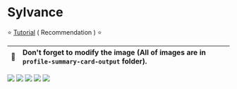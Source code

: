 # Sylvance

:star: [Tutorial](https://github.com/vn7n24fzkq/github-profile-summary-cards/wiki/Toturial) ( Recommendation ) :star:



| :bell: | Don't forget to modify the image (All of images are in `profile-summary-card-output` folder). |
| :-------: | :-------------------------------------------------------------------------------------------------------- |

[![](https://raw.githubusercontent.com/sylvance/github-profile-summary-cards-example/master/profile-summary-card-output/vue/0-profile-details.svg)](https://github.com/sylvance/github-profile-summary-cards)
[![](https://raw.githubusercontent.com/sylvance/github-profile-summary-cards-example/master/profile-summary-card-output/vue/1-repos-per-language.svg)](https://github.com/sylvance/github-profile-summary-cards) [![](https://raw.githubusercontent.com/sylvance/github-profile-summary-cards-example/master/profile-summary-card-output/vue/2-most-commit-language.svg)](https://github.com/sylvance/github-profile-summary-cards)
[![](https://raw.githubusercontent.com/sylvance/github-profile-summary-cards-example/master/profile-summary-card-output/vue/3-stats.svg)](https://github.com/sylvance/github-profile-summary-cards) [![](https://raw.githubusercontent.com/sylvance/github-profile-summary-cards-example/master/profile-summary-card-output/vue/4-productive-time.svg)](https://github.com/sylvance/github-profile-summary-cards)

